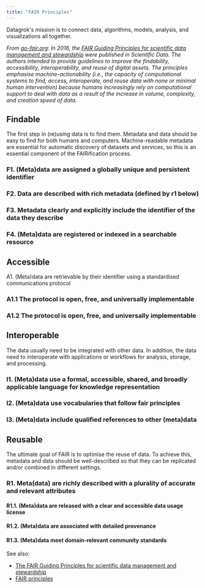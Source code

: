 ```yaml
---
title: "FAIR Principles"
---
```


Datagrok's mission is to connect data, algorithms, models, analysis, and visualizations all together.

_From [go-fair.org](https://www.go-fair.org/fair-principles/): In 2016, the
[FAIR Guiding Principles for scientific data management and stewardship](https://www.nature.com/articles/sdata201618)
were published in Scientific Data. The authors intended to provide guidelines to improve the findability, accessibility,
interoperability, and reuse of digital assets. The principles emphasise machine-actionability
(i.e., the capacity of computational systems to find, access, interoperate, and reuse data with none or minimal human
intervention) because humans increasingly rely on computational support to deal with data as a result of the increase in
volume, complexity, and creation speed of data._

## Findable

The first step in (re)using data is to find them. Metadata and data should be easy to find for both humans and
computers. Machine-readable metadata are essential for automatic discovery of datasets and services, so this is an
essential component of the FAIRification process.

### F1. (Meta)data are assigned a globally unique and persistent identifier

### F2. Data are described with rich metadata (defined by r1 below)

### F3. Metadata clearly and explicitly include the identifier of the data they describe

### F4. (Meta)data are registered or indexed in a searchable resource

## Accessible

A1. (Meta)data are retrievable by their identifier using a standardised communications protocol

### A1.1 The protocol is open, free, and universally implementable

### A1.2 The protocol is open, free, and universally implementable

## Interoperable

The data usually need to be integrated with other data. In addition, the data need to interoperate with applications or
workflows for analysis, storage, and processing.

### I1. (Meta)data use a formal, accessible, shared, and broadly applicable language for knowledge representation

### I2. (Meta)data use vocabularies that follow fair principles

### I3. (Meta)data include qualified references to other (meta)data

## Reusable

The ultimate goal of FAIR is to optimise the reuse of data. To achieve this, metadata and data should be well-described
so that they can be replicated and/or combined in different settings.

### R1. Meta(data) are richly described with a plurality of accurate and relevant attributes

#### R1.1. (Meta)data are released with a clear and accessible data usage license

#### R1.2. (Meta)data are associated with detailed provenance

#### R1.3. (Meta)data meet domain-relevant community standards

See also:

* [The FAIR Guiding Principles for scientific data management and stewardship](https://www.nature.com/articles/sdata201618)
* [FAIR principles](https://www.go-fair.org/fair-principles/)
